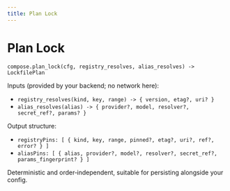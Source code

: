 ```yaml
---
title: Plan Lock
---
```


# Plan Lock

`compose.plan_lock(cfg, registry_resolves, alias_resolves) -> LockfilePlan`

Inputs (provided by your backend; no network here):
- `registry_resolves(kind, key, range) -> { version, etag?, uri? }`
- `alias_resolves(alias) -> { provider?, model, resolver?, secret_ref?, params? }`

Output structure:
- `registryPins: [ { kind, key, range, pinned?, etag?, uri?, ref?, error? } ]`
- `aliasPins: [ { alias, provider?, model?, resolver?, secret_ref?, params_fingerprint? } ]`

Deterministic and order‑independent, suitable for persisting alongside your config.


